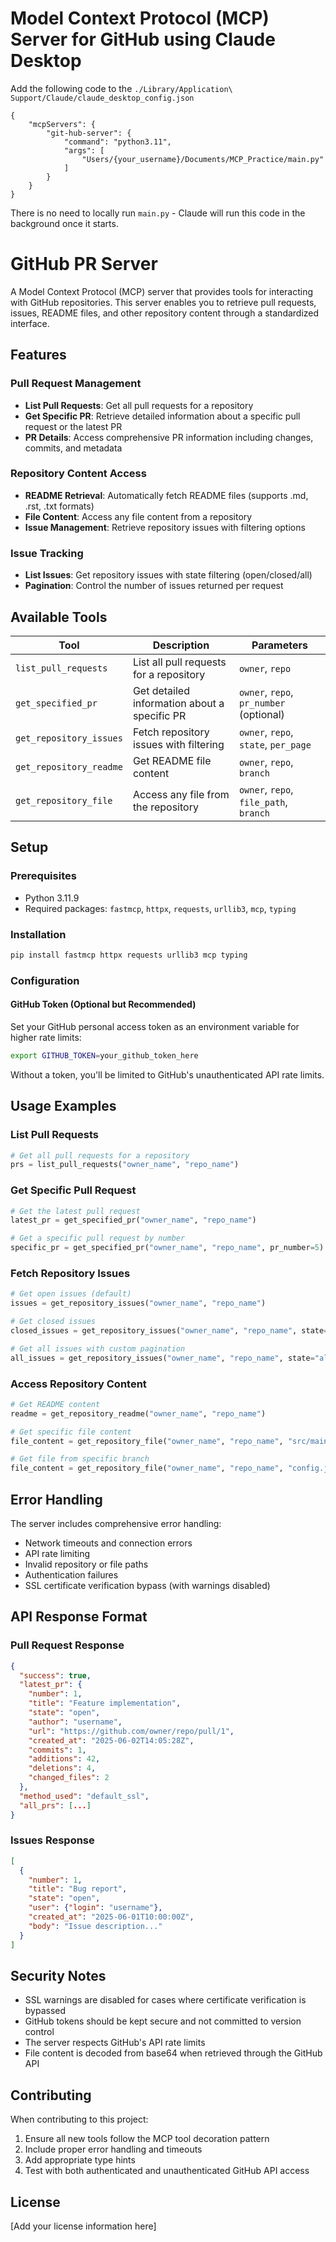 
# Model Context Protocol (MCP) Server for GitHub using Claude Desktop


Add the following code to the `./Library/Application\ Support/Claude/claude_desktop_config.json`
```
{
    "mcpServers": {
        "git-hub-server": {
            "command": "python3.11",
            "args": [
                "Users/{your_username}/Documents/MCP_Practice/main.py"
            ]
        }
    }
}
```

There is no need to locally run `main.py` - Claude will run this code in the background once it starts.

# GitHub PR Server

A Model Context Protocol (MCP) server that provides tools for interacting with GitHub repositories. This server enables you to retrieve pull requests, issues, README files, and other repository content through a standardized interface.

## Features

### Pull Request Management
- **List Pull Requests**: Get all pull requests for a repository
- **Get Specific PR**: Retrieve detailed information about a specific pull request or the latest PR
- **PR Details**: Access comprehensive PR information including changes, commits, and metadata

### Repository Content Access
- **README Retrieval**: Automatically fetch README files (supports .md, .rst, .txt formats)
- **File Content**: Access any file content from a repository
- **Issue Management**: Retrieve repository issues with filtering options

### Issue Tracking
- **List Issues**: Get repository issues with state filtering (open/closed/all)
- **Pagination**: Control the number of issues returned per request

## Available Tools

| Tool | Description | Parameters |
|------|-------------|------------|
| `list_pull_requests` | List all pull requests for a repository | `owner`, `repo` |
| `get_specified_pr` | Get detailed information about a specific PR | `owner`, `repo`, `pr_number` (optional) |
| `get_repository_issues` | Fetch repository issues with filtering | `owner`, `repo`, `state`, `per_page` |
| `get_repository_readme` | Get README file content | `owner`, `repo`, `branch` |
| `get_repository_file` | Access any file from the repository | `owner`, `repo`, `file_path`, `branch` |

## Setup

### Prerequisites
- Python 3.11.9
- Required packages: `fastmcp`, `httpx`, `requests`, `urllib3`, `mcp`, `typing`

### Installation

```bash
pip install fastmcp httpx requests urllib3 mcp typing
```

### Configuration

#### GitHub Token (Optional but Recommended)
Set your GitHub personal access token as an environment variable for higher rate limits:

```bash
export GITHUB_TOKEN=your_github_token_here
```

Without a token, you'll be limited to GitHub's unauthenticated API rate limits.

## Usage Examples

### List Pull Requests
```python
# Get all pull requests for a repository
prs = list_pull_requests("owner_name", "repo_name")
```

### Get Specific Pull Request
```python
# Get the latest pull request
latest_pr = get_specified_pr("owner_name", "repo_name")

# Get a specific pull request by number
specific_pr = get_specified_pr("owner_name", "repo_name", pr_number=5)
```

### Fetch Repository Issues
```python
# Get open issues (default)
issues = get_repository_issues("owner_name", "repo_name")

# Get closed issues
closed_issues = get_repository_issues("owner_name", "repo_name", state="closed")

# Get all issues with custom pagination
all_issues = get_repository_issues("owner_name", "repo_name", state="all", per_page=50)
```

### Access Repository Content
```python
# Get README content
readme = get_repository_readme("owner_name", "repo_name")

# Get specific file content
file_content = get_repository_file("owner_name", "repo_name", "src/main.py")

# Get file from specific branch
file_content = get_repository_file("owner_name", "repo_name", "config.json", branch="development")
```

## Error Handling

The server includes comprehensive error handling:
- Network timeouts and connection errors
- API rate limiting
- Invalid repository or file paths
- Authentication failures
- SSL certificate verification bypass (with warnings disabled)

## API Response Format

### Pull Request Response
```json
{
  "success": true,
  "latest_pr": {
    "number": 1,
    "title": "Feature implementation",
    "state": "open",
    "author": "username",
    "url": "https://github.com/owner/repo/pull/1",
    "created_at": "2025-06-02T14:05:28Z",
    "commits": 1,
    "additions": 42,
    "deletions": 4,
    "changed_files": 2
  },
  "method_used": "default_ssl",
  "all_prs": [...]
}
```

### Issues Response
```json
[
  {
    "number": 1,
    "title": "Bug report",
    "state": "open",
    "user": {"login": "username"},
    "created_at": "2025-06-01T10:00:00Z",
    "body": "Issue description..."
  }
]
```

## Security Notes

- SSL warnings are disabled for cases where certificate verification is bypassed
- GitHub tokens should be kept secure and not committed to version control
- The server respects GitHub's API rate limits
- File content is decoded from base64 when retrieved through the GitHub API

## Contributing

When contributing to this project:
1. Ensure all new tools follow the MCP tool decoration pattern
2. Include proper error handling and timeouts
3. Add appropriate type hints
4. Test with both authenticated and unauthenticated GitHub API access

## License

[Add your license information here]